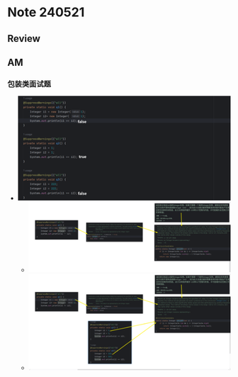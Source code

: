 # Note 240521
## Review

## AM
### 包装类面试题
- ![img_1.png](img_1.png)
  - ![img.png](img.png)
  - ![img_2.png](img_2.png)